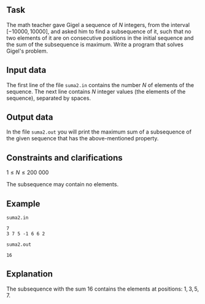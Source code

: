 ## Task

The math teacher gave Gigel a sequence of $N$ integers, from the interval $[-10000, 10000]$, and asked him to find a subsequence of it, such that no two elements of it are on consecutive positions in the initial sequence and the sum of the subsequence is maximum. Write a program that solves Gigel's problem.

## Input data

The first line of the file `suma2.in` contains the number $N$ of elements of the sequence. The next line contains $N$ integer values (the elements of the sequence), separated by spaces.

## Output data

In the file `suma2.out` you will print the maximum sum of a subsequence of the given sequence that has the above-mentioned property.

## Constraints and clarifications

$1 \leq N \leq 200\ 000$ 

The subsequence may contain no elements.

## Example

`suma2.in`
```
7
3 7 5 -1 6 6 2
```

`suma2.out`
```
16
```

## Explanation

The subsequence with the sum $16$ contains the elements at positions: $1, 3, 5, 7$.